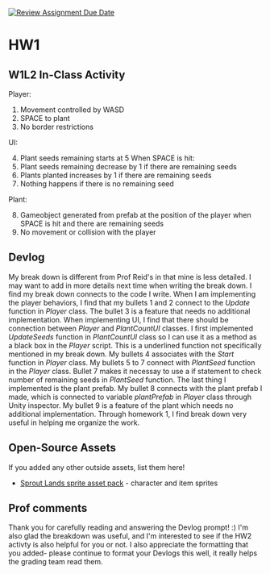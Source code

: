 [![Review Assignment Due Date](https://classroom.github.com/assets/deadline-readme-button-22041afd0340ce965d47ae6ef1cefeee28c7c493a6346c4f15d667ab976d596c.svg)](https://classroom.github.com/a/MjLLqDcN)
# HW1
## W1L2 In-Class Activity

Player:

1. Movement controlled by WASD
2. SPACE to plant
3. No border restrictions

UI:

4. Plant seeds remaining starts at 5
When SPACE is hit:
5. Plant seeds remaining decrease by 1 if there are remaining seeds
6. Plants planted increases by 1 if there are remaining seeds
7. Nothing happens if there is no remaining seed  

Plant:

8. Gameobject generated from prefab at the position of the player when SPACE is hit and there are remaining seeds
9. No movement or collision with the player


## Devlog
My break down is different from Prof Reid's in that mine is less detailed. I may want to add in more details next time when writing the break down. I find my break down connects to the code I write. When I am implementing the player behaviors, I find that my bullets 1 and 2 connect to the _Update_ function in _Player_ class. The bullet 3 is a feature that needs no additional implementation. When implementing UI, I find that there should be connection between _Player_ and _PlantCountUI_ classes. I first implemented _UpdateSeeds_ function in _PlantCountUI_ class so I can use it as a method as a black box in the _Player_ script. This is a underlined function not specifically mentioned in my break down. My bullets 4 associates with the _Start_ function in _Player_ class. My bullets 5 to 7 connect with _PlantSeed_ function in the _Player_ class. Bullet 7 makes it necessay to use a if statement to check number of remaining seeds in _PlantSeed_ function. The last thing I implemented is the plant prefab. My bullet 8 connects with the plant prefab I made, which is connected to variable _plantPrefab_ in _Player_ class through Unity inspector. My bullet 9 is a feature of the plant which needs no additional implementation. Through homework 1, I find break down very useful in helping me organize the work.

## Open-Source Assets
If you added any other outside assets, list them here!
- [Sprout Lands sprite asset pack](https://cupnooble.itch.io/sprout-lands-asset-pack) - character and item sprites

## Prof comments
Thank you for carefully reading and answering the Devlog prompt! :) I'm also glad the breakdown was useful, and I'm interested to see if the HW2 activty is also helpful for you or not. I also appreciate the formatting that you added- please continue to format your Devlogs this well, it really helps the grading team read them.
